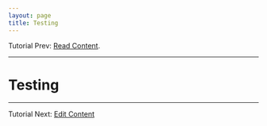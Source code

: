 ```yaml
---
layout: page
title: Testing
---
```

Tutorial Prev:  [Read Content](ReadContent.html).

---- 

# Testing

----

Tutorial Next:  [Edit Content](EditContent.html)

